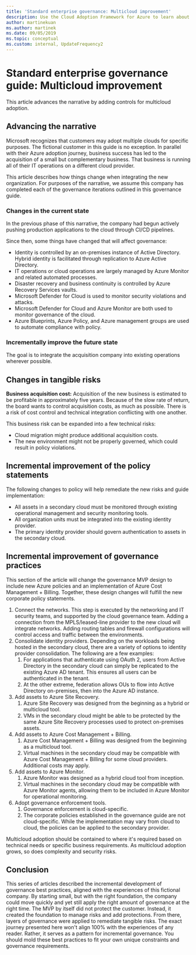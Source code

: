 ```yaml
---
title: 'Standard enterprise governance: Multicloud improvement'
description: Use the Cloud Adoption Framework for Azure to learn about multiple clouds and how to integrate multiple clouds into existing operations.
author: martinekuan
ms.author: martinek
ms.date: 09/05/2019
ms.topic: conceptual
ms.custom: internal, UpdateFrequency2
---
```


# Standard enterprise governance guide: Multicloud improvement

This article advances the narrative by adding controls for multicloud adoption.

## Advancing the narrative

Microsoft recognizes that customers may adopt multiple clouds for specific purposes. The fictional customer in this guide is no exception. In parallel with their Azure adoption journey, business success has led to the acquisition of a small but complementary business. That business is running all of their IT operations on a different cloud provider.

This article describes how things change when integrating the new organization. For purposes of the narrative, we assume this company has completed each of the governance iterations outlined in this governance guide.

### Changes in the current state

In the previous phase of this narrative, the company had begun actively pushing production applications to the cloud through CI/CD pipelines.

Since then, some things have changed that will affect governance:

- Identity is controlled by an on-premises instance of Active Directory. Hybrid identity is facilitated through replication to Azure Active Directory.
- IT operations or cloud operations are largely managed by Azure Monitor and related automated processes.
- Disaster recovery and business continuity is controlled by Azure Recovery Services vaults.
- Microsoft Defender for Cloud is used to monitor security violations and attacks.
- Microsoft Defender for Cloud and Azure Monitor are both used to monitor governance of the cloud.
- Azure Blueprints, Azure Policy, and Azure management groups are used to automate compliance with policy.

### Incrementally improve the future state

The goal is to integrate the acquisition company into existing operations wherever possible.

## Changes in tangible risks

**Business acquisition cost:** Acquisition of the new business is estimated to be profitable in approximately five years. Because of the slow rate of return, the board wants to control acquisition costs, as much as possible. There is a risk of cost control and technical integration conflicting with one another.

This business risk can be expanded into a few technical risks:

- Cloud migration might produce additional acquisition costs.
- The new environment might not be properly governed, which could result in policy violations.

## Incremental improvement of the policy statements

The following changes to policy will help remediate the new risks and guide implementation:

- All assets in a secondary cloud must be monitored through existing operational management and security monitoring tools.
- All organization units must be integrated into the existing identity provider.
- The primary identity provider should govern authentication to assets in the secondary cloud.

## Incremental improvement of governance practices

This section of the article will change the governance MVP design to include new Azure policies and an implementation of Azure Cost Management + Billing. Together, these design changes will fulfill the new corporate policy statements.

1. Connect the networks. This step is executed by the networking and IT security teams, and supported by the cloud governance team. Adding a connection from the MPLS/leased-line provider to the new cloud will integrate networks. Adding routing tables and firewall configurations will control access and traffic between the environments.
2. Consolidate identity providers. Depending on the workloads being hosted in the secondary cloud, there are a variety of options to identity provider consolidation. The following are a few examples:
    1. For applications that authenticate using OAuth 2, users from Active Directory in the secondary cloud can simply be replicated to the existing Azure AD tenant. This ensures all users can be authenticated in the tenant.
    2. At the other extreme, federation allows OUs to flow into Active Directory on-premises, then into the Azure AD instance.
3. Add assets to Azure Site Recovery.
    1. Azure Site Recovery was designed from the beginning as a hybrid or multicloud tool.
    2. VMs in the secondary cloud might be able to be protected by the same Azure Site Recovery processes used to protect on-premises assets.
4. Add assets to Azure Cost Management + Billing.
    1. Azure Cost Management + Billing was designed from the beginning as a multicloud tool.
    2. Virtual machines in the secondary cloud may be compatible with Azure Cost Management + Billing for some cloud providers. Additional costs may apply.
5. Add assets to Azure Monitor.
    1. Azure Monitor was designed as a hybrid cloud tool from inception.
    2. Virtual machines in the secondary cloud may be compatible with Azure Monitor agents, allowing them to be included in Azure Monitor for operational monitoring.
6. Adopt governance enforcement tools.
    1. Governance enforcement is cloud-specific.
    2. The corporate policies established in the governance guide are not cloud-specific. While the implementation may vary from cloud to cloud, the policies can be applied to the secondary provider.

Multicloud adoption should be contained to where it's required based on technical needs or specific business requirements. As multicloud adoption grows, so does complexity and security risks.

## Conclusion

This series of articles described the incremental development of governance best practices, aligned with the experiences of this fictional company. By starting small, but with the right foundation, the company could move quickly and yet still apply the right amount of governance at the right time. The MVP by itself did not protect the customer. Instead, it created the foundation to manage risks and add protections. From there, layers of governance were applied to remediate tangible risks. The exact journey presented here won't align 100% with the experiences of any reader. Rather, it serves as a pattern for incremental governance. You should mold these best practices to fit your own unique constraints and governance requirements.
